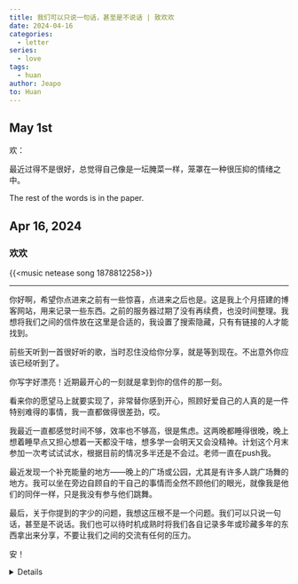 ```yaml
---
title: 我们可以只说一句话，甚至是不说话 | 致欢欢
date: 2024-04-16
categories:
  - letter
series:
  - love
tags:
  - huan
author: Jeapo
to: Huan
---
```


## May 1st

欢：

最近过得不是很好，总觉得自己像是一坛腌菜一样，笼罩在一种很压抑的情绪之中。

The rest of the words is in the paper.

## Apr 16, 2024

### 欢欢

{{<music netease song 1878812258>}}

---

你好啊，希望你点进来之前有一些惊喜，点进来之后也是。这是我上个月搭建的博客网站，用来记录一些东西。之前的服务器过期了没有再续费，也没时间整理。我想将我们之间的信件放在这里是合适的，我设置了搜索隐藏，只有有链接的人才能找到。

前些天听到一首很好听的歌，当时忍住没给你分享，就是等到现在。不出意外你应该已经听到了。

你写字好漂亮！近期最开心的一刻就是拿到你的信件的那一刻。

看来你的愿望马上就要实现了，非常替你感到开心，照顾好爱自己的人真的是一件特别难得的事情，我一直都做得很差劲，哎。

我最近一直都感觉时间不够，效率也不够高，很是焦虑。这两晚都睡得很晚，晚上想着睡早点又担心想着一天都没干啥，想多学一会明天又会没精神。计划这个月末参加一次考试试试水，根据目前的情况多半还是不会过。老师一直在push我。

最近发现一个补充能量的地方——晚上的广场或公园，尤其是有许多人跳广场舞的地方。我可以坐在旁边自顾自的干自己的事情而全然不顾他们的眼光，就像我是他们的同伴一样，只是我没有参与他们跳舞。

最后，关于你提到的字少的问题，我想这压根不是一个问题。我们可以只说一句话，甚至是不说话。我们也可以待时机成熟时将我们各自记录多年或珍藏多年的东西拿出来分享，不要让我们之间的交流有任何的压力。

安！

<details>

### Huan

Hi, I hope you had some surprises before you clicked in and afterward. This is a blog site I set up last month to keep track of things. The previous server expired and wasn't renewed and I didn't have time to organize it. I thought it would be appropriate to put our correspondence here, and I set up a `searchhide` param for this letter,  it so that only people with a link can find it.

Your handwriting is so beautiful! One of the happiest moments in recent memory was the moment I got your letter.

It looks like your wish is coming true soon, very happy for you, taking care of someone who loves you is really a particularly rare thing to do, and I've been doing it so poorly, oops.

I've been feeling anxious lately about not having enough time and not being productive enough. These two nights are sleeping very late, the night thought of sleeping early and worried about thinking about the day did not do anything, want to study a little more tomorrow will be no spirit. I plan to take a test at the end of this month to similar the eaxm, according to the current situation most likely still will not pass. My teacher has been pushing me.

Recently I found a place to replenish my energy - a square or park at night, especially where there are a lot of people dancing. I can sit next to them and do my own thing without a care in the world, like I'm their companion, except I'm not participating in their dancing.

Finally, regarding your mention of fewer words on your letter, I don't think that's a problem at all. We can say just one word, or even no words at all. We can also when the time is right bring out and share what we have each recorded for years or treasured for years. Please don't feel any pressure on us to communicate with each other.

I heard a great song the other day and resisted sharing it with you then, just until now. No surprise you should have heard it already.


> Good night, and in case I don not see you, Good afternoon, Good evening, And good morning.  
> <span>The Truman Show</span>

</details>
